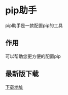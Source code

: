 # pip助手
pip助手是一款配置pip的工具
## 作用
可以帮助您更方便的配置pip
## 最新版下载
[下载地址](https://download.csdn.net/download/ldx1985409711/34261319)
